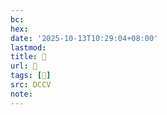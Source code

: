 ```yaml
---
bc:
hex:
date: '2025-10-13T10:29:04+08:00'
lastmod:
title: 􄺳
url: 􄺳
tags: [𧪞]
src: DCCV
note:
---
```

